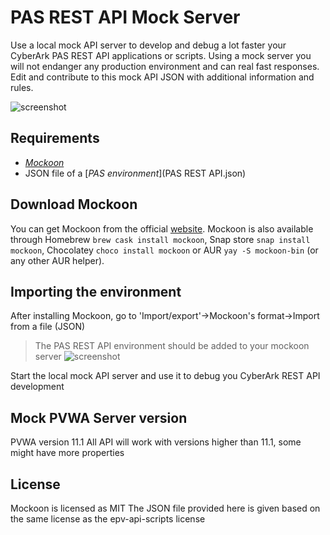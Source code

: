 # PAS REST API Mock Server

Use a local mock API server to develop and debug a lot faster your CyberArk PAS REST API applications or scripts.
Using a mock server you will not endanger any production environment and can real fast responses.
Edit and contribute to this mock API JSON with additional information and rules.

![screenshot](https://github.com/cyberark/epv-api-scripts/blob/master/Mock%20Server/images/mockoon_pas_restapi.png)

## Requirements

- [*Mockoon*](#download-mockoon)
- JSON file of a [*PAS environment*](PAS REST API.json)

## Download Mockoon

You can get Mockoon from the official [website](https://mockoon.com/#download). Mockoon is also available through Homebrew `brew cask install mockoon`, Snap store `snap install mockoon`, Chocolatey `choco install mockoon` or AUR `yay -S mockoon-bin` (or any other AUR helper).

## Importing the environment

After installing Mockoon, go to 'Import/export'->Mockoon's format->Import from a file (JSON)
> The PAS REST API environment should be added to your mockoon server
![screenshot](https://github.com/cyberark/epv-api-scripts/blob/master/Mock%20Server/images/import_menu.png)

Start the local mock API server and use it to debug you CyberArk REST API development

## Mock PVWA Server version
PVWA version 11.1
All API will work with versions higher than 11.1, some might have more properties

## License

Mockoon is licensed as MIT
The JSON file provided here is given based on the same license as the epv-api-scripts license
